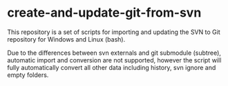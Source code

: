 # create-and-update-git-from-svn

This repository is a set of scripts for importing and updating the SVN to Git repository for Windows and Linux (bash).

Due to the differences between svn externals and git submodule (subtree), automatic import and conversion are not supported, however the script will fully automatically convert all other data including history, svn ignore and empty folders.